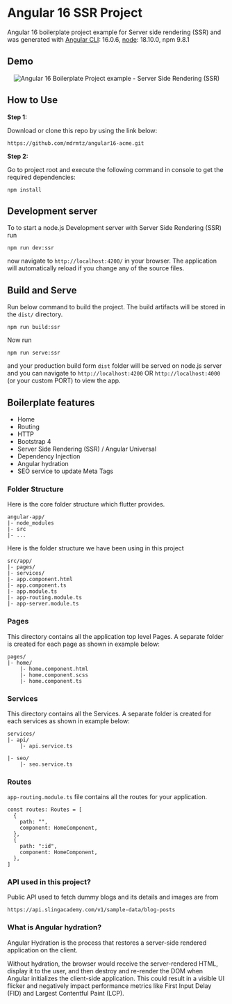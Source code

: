 # Angular 16 SSR Project

Angular 16 boilerplate project example for Server side rendering (SSR) and was generated with [Angular CLI](https://github.com/angular/angular-cli): 16.0.6, [node](https://nodejs.org/en): 18.10.0, npm 9.8.1

## Demo

<p style="text-align: center">
  <img src="./gif/angular-ssr-example.gif" alt="Angular 16 Boilerplate Project example - Server Side Rendering (SSR)">
</p>

## How to Use

**Step 1:**

Download or clone this repo by using the link below:

```
https://github.com/mdrmtz/angular16-acme.git
```

**Step 2:**

Go to project root and execute the following command in console to get the required dependencies:

```
npm install
```

## Development server

To to start a node.js Development server with Server Side Rendering (SSR) run

```
npm run dev:ssr
```

now navigate to `http://localhost:4200/` in your browser. The application will automatically reload if you change any of the source files.

## Build and Serve

Run below command to build the project. The build artifacts will be stored in the `dist/` directory.

```
npm run build:ssr
```

Now run

```
npm run serve:ssr
```

and your production build form `dist` folder will be served on node.js server and you can navigate to `http://localhost:4200` OR `http://localhost:4000` (or your custom PORT) to view the app.

## Boilerplate features

* Home
* Routing
* HTTP
* Bootstrap 4
* Server Side Rendering (SSR) / Angular Universal
* Dependency Injection
* Angular hydration
* SEO service to update Meta Tags

### Folder Structure

Here is the core folder structure which flutter provides.

```
angular-app/
|- node_modules
|- src
|- ...
```

Here is the folder structure we have been using in this project

```
src/app/
|- pages/
|- services/
|- app.component.html
|- app.component.ts
|- app.module.ts
|- app-routing.module.ts
|- app-server.module.ts
```

### Pages

This directory contains all the application top level Pages. A separate folder is created for each page as shown in example below:

```
pages/
|- home/
    |- home.component.html
    |- home.component.scss
    |- home.component.ts

```

### Services

This directory contains all the Services. A separate folder is created for each services as shown in example below:

```
services/
|- api/
    |- api.service.ts

|- seo/
    |- seo.service.ts

```

### Routes

`app-routing.module.ts` file contains all the routes for your application.

```
const routes: Routes = [
  {
    path: "",
    component: HomeComponent,
  },
  {
    path: ":id",
    component: HomeComponent,
  },
]
```

### API used in this project?

Public API used to fetch dummy blogs and its details and images are from

```
https://api.slingacademy.com/v1/sample-data/blog-posts
```


### What is Angular hydration?

Angular Hydration is the process that restores a server-side rendered application on the client.

Without hydration, the browser would receive the server-rendered HTML, display it to the user, and then destroy and re-render the DOM when Angular initializes the client-side application. This could result in a visible UI flicker and negatively impact performance metrics like First Input Delay (FID) and Largest Contentful Paint (LCP).
